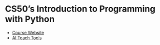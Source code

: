 # CS50’s Introduction to Programming with Python
* [Course Website](https://cs50.harvard.edu/python/2022/)
* [AI Teach Tools](https://cs50.ai/)
